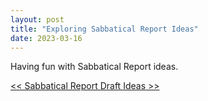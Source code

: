 ```yaml
---
layout: post
title: "Exploring Sabbatical Report Ideas"
date: 2023-03-16
---
```


Having fun with Sabbatical Report ideas.

[<< Sabbatical Report Draft Ideas >>](https://github.com/everestso/everestso.github.io/blob/master/DataCentricAIsurvey.pdf)  
